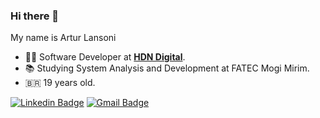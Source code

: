 ### Hi there 👋

My name is Artur Lansoni

- :man_technologist: Software Developer at [**HDN Digital**](https://www.linkedin.com/company/hdndigital/).
- :books: Studying System Analysis and Development at FATEC Mogi Mirim.
- <span>&#x1f1e7;&#x1f1f7;</span> 19 years old.

[![Linkedin Badge](https://img.shields.io/badge/-LinkedIn-blue?style=flat-square&logo=Linkedin&logoColor=white&link=https://www.linkedin.com/in/arturlansoni/)](https://www.linkedin.com/in/arturlansoni/)
[![Gmail Badge](https://img.shields.io/badge/-Gmail-c14438?style=flat-square&logo=Gmail&logoColor=white&link=mailto:arturlansoni@gmail.com)](mailto:arturlansoni@gmail.com)
